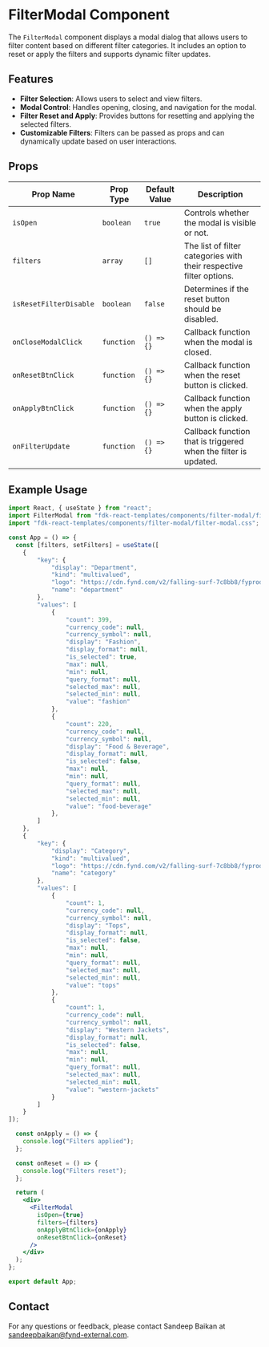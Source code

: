 # FilterModal Component

The `FilterModal` component displays a modal dialog that allows users to filter content based on different filter categories. It includes an option to reset or apply the filters and supports dynamic filter updates.

## Features
- **Filter Selection**: Allows users to select and view filters.
- **Modal Control**: Handles opening, closing, and navigation for the modal.
- **Filter Reset and Apply**: Provides buttons for resetting and applying the selected filters.
- **Customizable Filters**: Filters can be passed as props and can dynamically update based on user interactions.

## Props

| Prop Name             | Prop Type     | Default Value  | Description                                                                 |
|-----------------------|---------------|----------------|-----------------------------------------------------------------------------|
| `isOpen`              | `boolean`     | `true`         | Controls whether the modal is visible or not.                               |
| `filters`             | `array`       | `[]`           | The list of filter categories with their respective filter options.          |
| `isResetFilterDisable`| `boolean`     | `false`        | Determines if the reset button should be disabled.                          |
| `onCloseModalClick`   | `function`    | `() => {}`      | Callback function when the modal is closed.                                 |
| `onResetBtnClick`     | `function`    | `() => {}`      | Callback function when the reset button is clicked.                         |
| `onApplyBtnClick`     | `function`    | `() => {}`      | Callback function when the apply button is clicked.                         |
| `onFilterUpdate`      | `function`    | `() => {}`      | Callback function that is triggered when the filter is updated.             |

## Example Usage

```jsx
import React, { useState } from "react";
import FilterModal from "fdk-react-templates/components/filter-modal/filter-modal";
import "fdk-react-templates/components/filter-modal/filter-modal.css";

const App = () => {
  const [filters, setFilters] = useState([
    {
        "key": {
            "display": "Department",
            "kind": "multivalued",
            "logo": "https://cdn.fynd.com/v2/falling-surf-7c8bb8/fyprod/wrkr/misc/default-assets/original/department.png",
            "name": "department"
        },
        "values": [
            {
                "count": 399,
                "currency_code": null,
                "currency_symbol": null,
                "display": "Fashion",
                "display_format": null,
                "is_selected": true,
                "max": null,
                "min": null,
                "query_format": null,
                "selected_max": null,
                "selected_min": null,
                "value": "fashion"
            },
            {
                "count": 220,
                "currency_code": null,
                "currency_symbol": null,
                "display": "Food & Beverage",
                "display_format": null,
                "is_selected": false,
                "max": null,
                "min": null,
                "query_format": null,
                "selected_max": null,
                "selected_min": null,
                "value": "food-beverage"
            },
        ]
    },
    {
        "key": {
            "display": "Category",
            "kind": "multivalued",
            "logo": "https://cdn.fynd.com/v2/falling-surf-7c8bb8/fyprod/wrkr/misc/default-assets/original/category.png",
            "name": "category"
        },
        "values": [
            {
                "count": 1,
                "currency_code": null,
                "currency_symbol": null,
                "display": "Tops",
                "display_format": null,
                "is_selected": false,
                "max": null,
                "min": null,
                "query_format": null,
                "selected_max": null,
                "selected_min": null,
                "value": "tops"
            },
            {
                "count": 1,
                "currency_code": null,
                "currency_symbol": null,
                "display": "Western Jackets",
                "display_format": null,
                "is_selected": false,
                "max": null,
                "min": null,
                "query_format": null,
                "selected_max": null,
                "selected_min": null,
                "value": "western-jackets"
            }
        ]
    }
]);

  const onApply = () => {
    console.log("Filters applied");
  };

  const onReset = () => {
    console.log("Filters reset");
  };

  return (
    <div>
      <FilterModal
        isOpen={true}
        filters={filters}
        onApplyBtnClick={onApply}
        onResetBtnClick={onReset}
      />
    </div>
  );
};

export default App;

```

## Contact

For any questions or feedback, please contact Sandeep Baikan at [sandeepbaikan@fynd-external.com](mailto:sandeepbaikan@fynd-external.com).